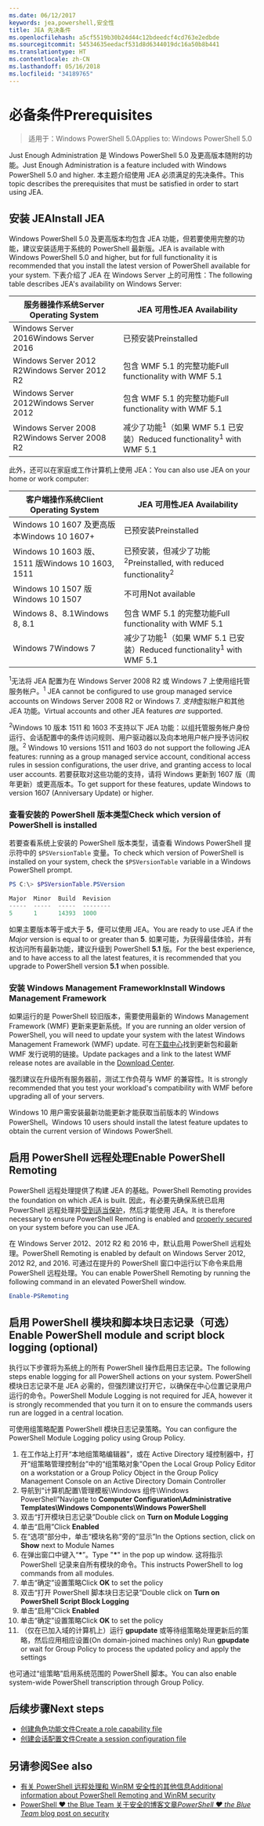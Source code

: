 ```yaml
---
ms.date: 06/12/2017
keywords: jea,powershell,安全性
title: JEA 先决条件
ms.openlocfilehash: a5cf5519b30b24d44c12bdeedcf4cd763e2edbde
ms.sourcegitcommit: 54534635eedacf531d8d6344019dc16a50b8b441
ms.translationtype: HT
ms.contentlocale: zh-CN
ms.lasthandoff: 05/16/2018
ms.locfileid: "34189765"
---
```

# <a name="prerequisites"></a><span data-ttu-id="895bf-103">必备条件</span><span class="sxs-lookup"><span data-stu-id="895bf-103">Prerequisites</span></span>

> <span data-ttu-id="895bf-104">适用于：Windows PowerShell 5.0</span><span class="sxs-lookup"><span data-stu-id="895bf-104">Applies to: Windows PowerShell 5.0</span></span>

<span data-ttu-id="895bf-105">Just Enough Administration 是 Windows PowerShell 5.0 及更高版本随附的功能。</span><span class="sxs-lookup"><span data-stu-id="895bf-105">Just Enough Administration is a feature included with Windows PowerShell 5.0 and higher.</span></span>
<span data-ttu-id="895bf-106">本主题介绍使用 JEA 必须满足的先决条件。</span><span class="sxs-lookup"><span data-stu-id="895bf-106">This topic describes the prerequisites that must be satisfied in order to start using JEA.</span></span>

## <a name="install-jea"></a><span data-ttu-id="895bf-107">安装 JEA</span><span class="sxs-lookup"><span data-stu-id="895bf-107">Install JEA</span></span>

<span data-ttu-id="895bf-108">Windows PowerShell 5.0 及更高版本均包含 JEA 功能，但若要使用完整的功能，建议安装适用于系统的 PowerShell 最新版。</span><span class="sxs-lookup"><span data-stu-id="895bf-108">JEA is available with Windows PowerShell 5.0 and higher, but for full functionality it is recommended that you install the latest version of PowerShell available for your system.</span></span>
<span data-ttu-id="895bf-109">下表介绍了 JEA 在 Windows Server 上的可用性：</span><span class="sxs-lookup"><span data-stu-id="895bf-109">The following table describes JEA's availability on Windows Server:</span></span>

<span data-ttu-id="895bf-110">服务器操作系统</span><span class="sxs-lookup"><span data-stu-id="895bf-110">Server Operating System</span></span>   | <span data-ttu-id="895bf-111">JEA 可用性</span><span class="sxs-lookup"><span data-stu-id="895bf-111">JEA Availability</span></span>
--------------------------|--------------------------------
<span data-ttu-id="895bf-112">Windows Server 2016</span><span class="sxs-lookup"><span data-stu-id="895bf-112">Windows Server 2016</span></span>       | <span data-ttu-id="895bf-113">已预安装</span><span class="sxs-lookup"><span data-stu-id="895bf-113">Preinstalled</span></span>
<span data-ttu-id="895bf-114">Windows Server 2012 R2</span><span class="sxs-lookup"><span data-stu-id="895bf-114">Windows Server 2012 R2</span></span>    | <span data-ttu-id="895bf-115">包含 WMF 5.1 的完整功能</span><span class="sxs-lookup"><span data-stu-id="895bf-115">Full functionality with WMF 5.1</span></span>
<span data-ttu-id="895bf-116">Windows Server 2012</span><span class="sxs-lookup"><span data-stu-id="895bf-116">Windows Server 2012</span></span>       | <span data-ttu-id="895bf-117">包含 WMF 5.1 的完整功能</span><span class="sxs-lookup"><span data-stu-id="895bf-117">Full functionality with WMF 5.1</span></span>
<span data-ttu-id="895bf-118">Windows Server 2008 R2</span><span class="sxs-lookup"><span data-stu-id="895bf-118">Windows Server 2008 R2</span></span>    | <span data-ttu-id="895bf-119">减少了功能<sup>1</sup>（如果 WMF 5.1 已安装）</span><span class="sxs-lookup"><span data-stu-id="895bf-119">Reduced functionality<sup>1</sup> with WMF 5.1</span></span>

<span data-ttu-id="895bf-120">此外，还可以在家庭或工作计算机上使用 JEA：</span><span class="sxs-lookup"><span data-stu-id="895bf-120">You can also use JEA on your home or work computer:</span></span>

<span data-ttu-id="895bf-121">客户端操作系统</span><span class="sxs-lookup"><span data-stu-id="895bf-121">Client Operating System</span></span>   | <span data-ttu-id="895bf-122">JEA 可用性</span><span class="sxs-lookup"><span data-stu-id="895bf-122">JEA Availability</span></span>
--------------------------|-----------------------------------------------------
<span data-ttu-id="895bf-123">Windows 10 1607 及更高版本</span><span class="sxs-lookup"><span data-stu-id="895bf-123">Windows 10 1607+</span></span>          | <span data-ttu-id="895bf-124">已预安装</span><span class="sxs-lookup"><span data-stu-id="895bf-124">Preinstalled</span></span>
<span data-ttu-id="895bf-125">Windows 10 1603 版、1511 版</span><span class="sxs-lookup"><span data-stu-id="895bf-125">Windows 10 1603, 1511</span></span>     | <span data-ttu-id="895bf-126">已预安装，但减少了功能<sup>2</sup></span><span class="sxs-lookup"><span data-stu-id="895bf-126">Preinstalled, with reduced functionality<sup>2</sup></span></span>
<span data-ttu-id="895bf-127">Windows 10 1507 版</span><span class="sxs-lookup"><span data-stu-id="895bf-127">Windows 10 1507</span></span>           | <span data-ttu-id="895bf-128">不可用</span><span class="sxs-lookup"><span data-stu-id="895bf-128">Not available</span></span>
<span data-ttu-id="895bf-129">Windows 8、8.1</span><span class="sxs-lookup"><span data-stu-id="895bf-129">Windows 8, 8.1</span></span>            | <span data-ttu-id="895bf-130">包含 WMF 5.1 的完整功能</span><span class="sxs-lookup"><span data-stu-id="895bf-130">Full functionality with WMF 5.1</span></span>
<span data-ttu-id="895bf-131">Windows 7</span><span class="sxs-lookup"><span data-stu-id="895bf-131">Windows 7</span></span>                 | <span data-ttu-id="895bf-132">减少了功能<sup>1</sup>（如果 WMF 5.1 已安装）</span><span class="sxs-lookup"><span data-stu-id="895bf-132">Reduced functionality<sup>1</sup> with WMF 5.1</span></span>

<span data-ttu-id="895bf-133"><sup>1</sup>无法将 JEA 配置为在 Windows Server 2008 R2 或 Windows 7 上使用组托管服务帐户。</span><span class="sxs-lookup"><span data-stu-id="895bf-133"><sup>1</sup> JEA cannot be configured to use group managed service accounts on Windows Server 2008 R2 or Windows 7.</span></span>
<span data-ttu-id="895bf-134">*支持*虚拟帐户和其他 JEA 功能。</span><span class="sxs-lookup"><span data-stu-id="895bf-134">Virtual accounts and other JEA features *are* supported.</span></span>

<span data-ttu-id="895bf-135"><sup>2</sup>Windows 10 版本 1511 和 1603 不支持以下 JEA 功能：以组托管服务帐户身份运行、会话配置中的条件访问规则、用户驱动器以及向本地用户帐户授予访问权限。</span><span class="sxs-lookup"><span data-stu-id="895bf-135"><sup>2</sup> Windows 10 versions 1511 and 1603 do not support the following JEA features: running as a group managed service account, conditional access rules in session configurations, the user drive, and granting access to local user accounts.</span></span>
<span data-ttu-id="895bf-136">若要获取对这些功能的支持，请将 Windows 更新到 1607 版（周年更新）或更高版本。</span><span class="sxs-lookup"><span data-stu-id="895bf-136">To get support for these features, update Windows to version 1607 (Anniversary Update) or higher.</span></span>

### <a name="check-which-version-of-powershell-is-installed"></a><span data-ttu-id="895bf-137">查看安装的 PowerShell 版本类型</span><span class="sxs-lookup"><span data-stu-id="895bf-137">Check which version of PowerShell is installed</span></span>

<span data-ttu-id="895bf-138">若要查看系统上安装的 PowerShell 版本类型，请查看 Windows PowerShell 提示符中的 `$PSVersionTable` 变量。</span><span class="sxs-lookup"><span data-stu-id="895bf-138">To check which version of PowerShell is installed on your system, check the `$PSVersionTable` variable in a Windows PowerShell prompt.</span></span>

```powershell
PS C:\> $PSVersionTable.PSVersion

Major  Minor  Build  Revision
-----  -----  -----  --------
5      1      14393  1000
```

<span data-ttu-id="895bf-139">如果主要版本等于或大于 **5**，便可以使用 JEA。</span><span class="sxs-lookup"><span data-stu-id="895bf-139">You are ready to use JEA if the *Major* version is equal to or greater than **5**.</span></span>
<span data-ttu-id="895bf-140">如果可能，为获得最佳体验，并有权访问所有最新功能，建议升级到 PowerShell **5.1** 版。</span><span class="sxs-lookup"><span data-stu-id="895bf-140">For the best experience, and to have access to all the latest features, it is recommended that you upgrade to PowerShell version **5.1** when possible.</span></span>

### <a name="install-windows-management-framework"></a><span data-ttu-id="895bf-141">安装 Windows Management Framework</span><span class="sxs-lookup"><span data-stu-id="895bf-141">Install Windows Management Framework</span></span>

<span data-ttu-id="895bf-142">如果运行的是 PowerShell 较旧版本，需要使用最新的 Windows Management Framework (WMF) 更新来更新系统。</span><span class="sxs-lookup"><span data-stu-id="895bf-142">If you are running an older version of PowerShell, you will need to update your system with the latest Windows Management Framework (WMF) update.</span></span>
<span data-ttu-id="895bf-143">可在[下载中心](https://aka.ms/WMF5)找到更新包和最新 WMF 发行说明的链接。</span><span class="sxs-lookup"><span data-stu-id="895bf-143">Update packages and a link to the latest WMF release notes are available in the [Download Center](https://aka.ms/WMF5).</span></span>

<span data-ttu-id="895bf-144">强烈建议在升级所有服务器前，测试工作负荷与 WMF 的兼容性。</span><span class="sxs-lookup"><span data-stu-id="895bf-144">It is strongly recommended that you test your workload's compatibility with WMF before upgrading all of your servers.</span></span>

<span data-ttu-id="895bf-145">Windows 10 用户需安装最新功能更新才能获取当前版本的 Windows PowerShell。</span><span class="sxs-lookup"><span data-stu-id="895bf-145">Windows 10 users should install the latest feature updates to obtain the current version of Windows PowerShell.</span></span>

## <a name="enable-powershell-remoting"></a><span data-ttu-id="895bf-146">启用 PowerShell 远程处理</span><span class="sxs-lookup"><span data-stu-id="895bf-146">Enable PowerShell Remoting</span></span>

<span data-ttu-id="895bf-147">PowerShell 远程处理提供了构建 JEA 的基础。</span><span class="sxs-lookup"><span data-stu-id="895bf-147">PowerShell Remoting provides the foundation on which JEA is built.</span></span>
<span data-ttu-id="895bf-148">因此，有必要先确保系统已启用 PowerShell 远程处理并[受到适当保护](https://msdn.microsoft.com/powershell/scripting/setup/winrmsecurity)，然后才能使用 JEA。</span><span class="sxs-lookup"><span data-stu-id="895bf-148">It is therefore necessary to ensure PowerShell Remoting is enabled and [properly secured](https://msdn.microsoft.com/powershell/scripting/setup/winrmsecurity) on your system before you can use JEA.</span></span>

<span data-ttu-id="895bf-149">在 Windows Server 2012、2012 R2 和 2016 中，默认启用 PowerShell 远程处理。</span><span class="sxs-lookup"><span data-stu-id="895bf-149">PowerShell Remoting is enabled by default on Windows Server 2012, 2012 R2, and 2016.</span></span>
<span data-ttu-id="895bf-150">可通过在提升的 PowerShell 窗口中运行以下命令来启用 PowerShell 远程处理。</span><span class="sxs-lookup"><span data-stu-id="895bf-150">You can enable PowerShell Remoting by running the following command in an elevated PowerShell window.</span></span>

```powershell
Enable-PSRemoting
```

## <a name="enable-powershell-module-and-script-block-logging-optional"></a><span data-ttu-id="895bf-151">启用 PowerShell 模块和脚本块日志记录（可选）</span><span class="sxs-lookup"><span data-stu-id="895bf-151">Enable PowerShell module and script block logging (optional)</span></span>

<span data-ttu-id="895bf-152">执行以下步骤将为系统上的所有 PowerShell 操作启用日志记录。</span><span class="sxs-lookup"><span data-stu-id="895bf-152">The following steps enable logging for all PowerShell actions on your system.</span></span>
<span data-ttu-id="895bf-153">PowerShell 模块日志记录不是 JEA 必需的，但强烈建议打开它，以确保在中心位置记录用户运行的命令。</span><span class="sxs-lookup"><span data-stu-id="895bf-153">PowerShell Module Logging is not required for JEA, however it is strongly recommended that you turn it on to ensure the commands users run are logged in a central location.</span></span>

<span data-ttu-id="895bf-154">可使用组策略配置 PowerShell 模块日志记录策略。</span><span class="sxs-lookup"><span data-stu-id="895bf-154">You can configure the PowerShell Module Logging policy using Group Policy.</span></span>

1. <span data-ttu-id="895bf-155">在工作站上打开“本地组策略编辑器”，或在 Active Directory 域控制器中，打开“组策略管理控制台”中的“组策略对象”</span><span class="sxs-lookup"><span data-stu-id="895bf-155">Open the Local Group Policy Editor on a workstation or a Group Policy Object in the Group Policy Management Console on an Active Directory Domain Controller</span></span>
2. <span data-ttu-id="895bf-156">导航到“计算机配置\\管理模板\\Windows 组件\\Windows PowerShell”</span><span class="sxs-lookup"><span data-stu-id="895bf-156">Navigate to **Computer Configuration\\Administrative Templates\\Windows Components\\Windows PowerShell**</span></span>
3. <span data-ttu-id="895bf-157">双击“打开模块日志记录”</span><span class="sxs-lookup"><span data-stu-id="895bf-157">Double click on **Turn on Module Logging**</span></span>
4. <span data-ttu-id="895bf-158">单击“启用”</span><span class="sxs-lookup"><span data-stu-id="895bf-158">Click **Enabled**</span></span>
5. <span data-ttu-id="895bf-159">在“选项”部分中，单击“模块名称”旁的“显示”</span><span class="sxs-lookup"><span data-stu-id="895bf-159">In the Options section, click on **Show** next to Module Names</span></span>
6. <span data-ttu-id="895bf-160">在弹出窗口中键入“**\***”。</span><span class="sxs-lookup"><span data-stu-id="895bf-160">Type "**\***" in the pop up window.</span></span> <span data-ttu-id="895bf-161">这将指示 PowerShell 记录来自所有模块的命令。</span><span class="sxs-lookup"><span data-stu-id="895bf-161">This instructs PowerShell to log commands from all modules.</span></span>
7. <span data-ttu-id="895bf-162">单击“确定”设置策略</span><span class="sxs-lookup"><span data-stu-id="895bf-162">Click **OK** to set the policy</span></span>
8. <span data-ttu-id="895bf-163">双击“打开 PowerShell 脚本块日志记录”</span><span class="sxs-lookup"><span data-stu-id="895bf-163">Double click on **Turn on PowerShell Script Block Logging**</span></span>
9. <span data-ttu-id="895bf-164">单击“启用”</span><span class="sxs-lookup"><span data-stu-id="895bf-164">Click **Enabled**</span></span>
10. <span data-ttu-id="895bf-165">单击“确定”设置策略</span><span class="sxs-lookup"><span data-stu-id="895bf-165">Click **OK** to set the policy</span></span>
11. <span data-ttu-id="895bf-166">（仅在已加入域的计算机上）运行 **gpupdate** 或等待组策略处理更新后的策略，然后应用相应设置</span><span class="sxs-lookup"><span data-stu-id="895bf-166">(On domain-joined machines only) Run **gpupdate** or wait for Group Policy to process the updated policy and apply the settings</span></span>

<span data-ttu-id="895bf-167">也可通过“组策略”启用系统范围的 PowerShell 脚本。</span><span class="sxs-lookup"><span data-stu-id="895bf-167">You can also enable system-wide PowerShell transcription through Group Policy.</span></span>

## <a name="next-steps"></a><span data-ttu-id="895bf-168">后续步骤</span><span class="sxs-lookup"><span data-stu-id="895bf-168">Next steps</span></span>

- [<span data-ttu-id="895bf-169">创建角色功能文件</span><span class="sxs-lookup"><span data-stu-id="895bf-169">Create a role capability file</span></span>](role-capabilities.md)
- [<span data-ttu-id="895bf-170">创建会话配置文件</span><span class="sxs-lookup"><span data-stu-id="895bf-170">Create a session configuration file</span></span>](session-configurations.md)

## <a name="see-also"></a><span data-ttu-id="895bf-171">另请参阅</span><span class="sxs-lookup"><span data-stu-id="895bf-171">See also</span></span>

- [<span data-ttu-id="895bf-172">有关 PowerShell 远程处理和 WinRM 安全性的其他信息</span><span class="sxs-lookup"><span data-stu-id="895bf-172">Additional information about PowerShell Remoting and WinRM security</span></span>](https://msdn.microsoft.com/powershell/scripting/setup/winrmsecurity)
- [<span data-ttu-id="895bf-173">PowerShell ♥ the Blue Team 关于安全的博客文章</span><span class="sxs-lookup"><span data-stu-id="895bf-173">*PowerShell ♥ the Blue Team* blog post on security</span></span>](https://blogs.msdn.microsoft.com/powershell/2015/06/09/powershell-the-blue-team/)